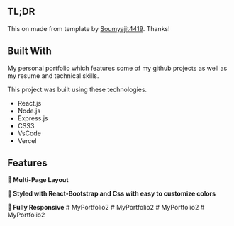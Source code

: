 ## TL;DR

This on made from template by [Soumyajit4419](https://github.com/soumyajit4419/Portfolio). Thanks!

## Built With

My personal portfolio which features some of my github projects as well as my resume and technical skills.

This project was built using these technologies.

- React.js
- Node.js
- Express.js
- CSS3
- VsCode
- Vercel

## Features

**📖 Multi-Page Layout**

**🎨 Styled with React-Bootstrap and Css with easy to customize colors**

**📱 Fully Responsive**
#   M y P o r t f o l i o 2  
 #   M y P o r t f o l i o 2  
 #   M y P o r t f o l i o 2  
 #   M y P o r t f o l i o 2  
 